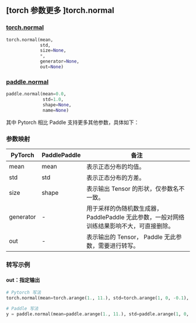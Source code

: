 ## [torch 参数更多 ]torch.normal
### [torch.normal](https://pytorch.org/docs/stable/generated/torch.normal.html?highlight=normal#torch.normal)
```python
torch.normal(mean,
             std,
             size=None,
             *,
             generator=None,
             out=None)
```
### [paddle.normal](https://www.paddlepaddle.org.cn/documentation/docs/zh/api/paddle/normal_cn.html#normal)
```python
paddle.normal(mean=0.0,
              std=1.0,
              shape=None,
              name=None)
```

其中 Pytorch 相比 Paddle 支持更多其他参数，具体如下：
### 参数映射
| PyTorch       | PaddlePaddle | 备注                                                   |
| ------------- | ------------ | ------------------------------------------------------ |
| mean          | mean        | 表示正态分布的均值。                                     |
| std          | std        | 表示正态分布的方差。                                     |
| size          | shape        | 表示输出 Tensor 的形状，仅参数名不一致。                                     |
| generator     | -            | 用于采样的伪随机数生成器，PaddlePaddle 无此参数，一般对网络训练结果影响不大，可直接删除。   |
| out           | -            | 表示输出的 Tensor， Paddle 无此参数，需要进行转写。               |


### 转写示例
#### out：指定输出
```python
# Pytorch 写法
torch.normal(mean=torch.arange(1., 11.), std=torch.arange(1, 0, -0.1), out=y)

# Paddle 写法
y = paddle.normal(mean=paddle.arange(1., 11.), std=paddle.arange(1, 0, -0.1))
```
